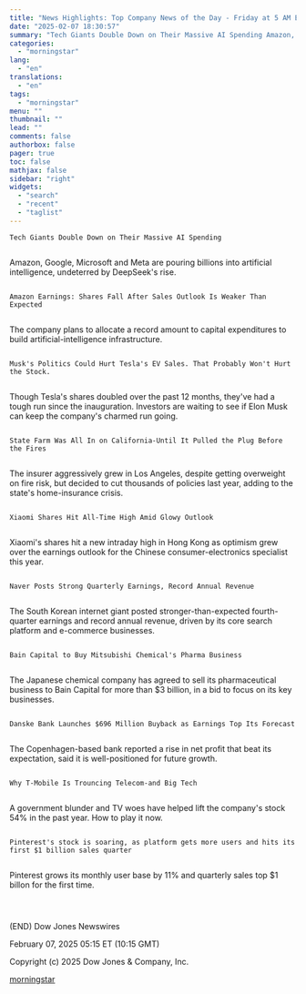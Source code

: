 ```yaml
---
title: "News Highlights: Top Company News of the Day - Friday at 5 AM ET"
date: "2025-02-07 18:30:57"
summary: "Tech Giants Double Down on Their Massive AI Spending Amazon, Google, Microsoft and Meta are pouring billions into artificial intelligence, undeterred by DeepSeek's rise. Amazon Earnings: Shares Fall After Sales Outlook Is Weaker Than Expected The company plans to allocate a record amount to capital expenditures to build artificial-intelligence infrastructure...."
categories:
  - "morningstar"
lang:
  - "en"
translations:
  - "en"
tags:
  - "morningstar"
menu: ""
thumbnail: ""
lead: ""
comments: false
authorbox: false
pager: true
toc: false
mathjax: false
sidebar: "right"
widgets:
  - "search"
  - "recent"
  - "taglist"
---
```


```
Tech Giants Double Down on Their Massive AI Spending 
 
```

Amazon, Google, Microsoft and Meta are pouring billions into artificial intelligence, undeterred by DeepSeek's rise.

```
 
Amazon Earnings: Shares Fall After Sales Outlook Is Weaker Than Expected 
 
```

The company plans to allocate a record amount to capital expenditures to build artificial-intelligence infrastructure.

```
 
Musk's Politics Could Hurt Tesla's EV Sales. That Probably Won't Hurt the Stock. 
 
```

Though Tesla's shares doubled over the past 12 months, they've had a tough run since the inauguration. Investors are waiting to see if Elon Musk can keep the company's charmed run going.

```
 
State Farm Was All In on California-Until It Pulled the Plug Before the Fires 
 
```

The insurer aggressively grew in Los Angeles, despite getting overweight on fire risk, but decided to cut thousands of policies last year, adding to the state's home-insurance crisis.

```
 
Xiaomi Shares Hit All-Time High Amid Glowy Outlook 
 
```

Xiaomi's shares hit a new intraday high in Hong Kong as optimism grew over the earnings outlook for the Chinese consumer-electronics specialist this year.

```
 
Naver Posts Strong Quarterly Earnings, Record Annual Revenue 
 
```

The South Korean internet giant posted stronger-than-expected fourth-quarter earnings and record annual revenue, driven by its core search platform and e-commerce businesses.

```
 
Bain Capital to Buy Mitsubishi Chemical's Pharma Business 
 
```

The Japanese chemical company has agreed to sell its pharmaceutical business to Bain Capital for more than $3 billion, in a bid to focus on its key businesses.

```
 
Danske Bank Launches $696 Million Buyback as Earnings Top Its Forecast 
 
```

The Copenhagen-based bank reported a rise in net profit that beat its expectation, said it is well-positioned for future growth.

```
 
Why T-Mobile Is Trouncing Telecom-and Big Tech 
 
```

A government blunder and TV woes have helped lift the company's stock 54% in the past year. How to play it now.

```
 
Pinterest's stock is soaring, as platform gets more users and hits its first $1 billion sales quarter 
 
```

Pinterest grows its monthly user base by 11% and quarterly sales top $1 billon for the first time.

```
 
 
```

(END) Dow Jones Newswires

February 07, 2025 05:15 ET (10:15 GMT)

Copyright (c) 2025 Dow Jones & Company, Inc.

[morningstar](https://www.morningstar.com/news/dow-jones/202502074005/news-highlights-top-company-news-of-the-day-friday-at-5-am-et)
